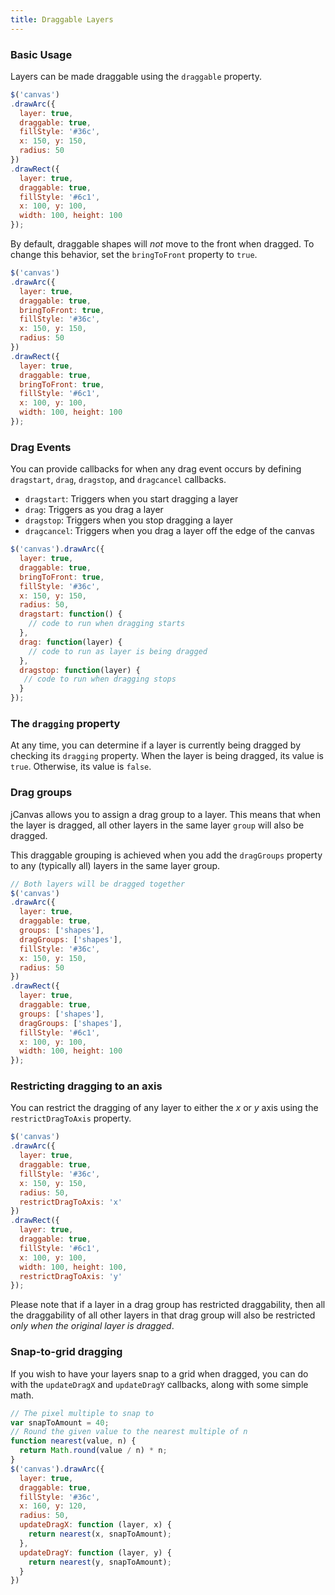```yaml
---
title: Draggable Layers
---
```


### Basic Usage

Layers can be made draggable using the `draggable` property.

```js
$('canvas')
.drawArc({
  layer: true,
  draggable: true,
  fillStyle: '#36c',
  x: 150, y: 150,
  radius: 50
})
.drawRect({
  layer: true,
  draggable: true,
  fillStyle: '#6c1',
  x: 100, y: 100,
  width: 100, height: 100
});
```

By default, draggable shapes will *not* move to the front when dragged. To change this behavior, set the `bringToFront` property to `true`.

```js
$('canvas')
.drawArc({
  layer: true,
  draggable: true,
  bringToFront: true,
  fillStyle: '#36c',
  x: 150, y: 150,
  radius: 50
})
.drawRect({
  layer: true,
  draggable: true,
  bringToFront: true,
  fillStyle: '#6c1',
  x: 100, y: 100,
  width: 100, height: 100
});
```

### Drag Events

You can provide callbacks for when any drag event occurs by defining `dragstart`, `drag`, `dragstop`, and `dragcancel` callbacks.  
  - `dragstart`: Triggers when you start dragging a layer
  - `drag`: Triggers as you drag a layer
  - `dragstop`: Triggers when you stop dragging a layer
  - `dragcancel`: Triggers when you drag a layer off the edge of the canvas

```js
$('canvas').drawArc({
  layer: true,
  draggable: true,
  bringToFront: true,
  fillStyle: '#36c',
  x: 150, y: 150,
  radius: 50,
  dragstart: function() {
    // code to run when dragging starts
  },
  drag: function(layer) {
    // code to run as layer is being dragged
  },
  dragstop: function(layer) {
   // code to run when dragging stops
  }
});
```

### The `dragging` property

At any time, you can determine if a layer is currently being dragged by checking its `dragging` property. When the layer is being dragged, its value is `true`. Otherwise, its value is `false`.

### Drag groups

jCanvas allows you to assign a drag group to a layer. This means that when the layer is dragged, all other layers in the same layer `group` will also be dragged.

This draggable grouping is achieved when you add the `dragGroups` property to any (typically all) layers in the same layer group.

```js
// Both layers will be dragged together
$('canvas')
.drawArc({
  layer: true,
  draggable: true,
  groups: ['shapes'],
  dragGroups: ['shapes'],
  fillStyle: '#36c',
  x: 150, y: 150,
  radius: 50
})
.drawRect({
  layer: true,
  draggable: true,
  groups: ['shapes'],
  dragGroups: ['shapes'],
  fillStyle: '#6c1',
  x: 100, y: 100,
  width: 100, height: 100
});
```

### Restricting dragging to an axis

You can restrict the dragging of any layer to either the *x* or *y* axis using the `restrictDragToAxis` property.

```js
$('canvas')
.drawArc({
  layer: true,
  draggable: true,
  fillStyle: '#36c',
  x: 150, y: 150,
  radius: 50,
  restrictDragToAxis: 'x'
})
.drawRect({
  layer: true,
  draggable: true,
  fillStyle: '#6c1',
  x: 100, y: 100,
  width: 100, height: 100,
  restrictDragToAxis: 'y'
});
```

Please note that if a layer in a drag group has restricted draggability, then all the draggability of all other layers in that drag group will also be restricted *only when the original layer is dragged*.

### Snap-to-grid dragging

If you wish to have your layers snap to a grid when dragged, you can do with the
`updateDragX` and `updateDragY` callbacks, along with some simple math.

```js
// The pixel multiple to snap to
var snapToAmount = 40;
// Round the given value to the nearest multiple of n
function nearest(value, n) {
  return Math.round(value / n) * n;
}
$('canvas').drawArc({
  layer: true,
  draggable: true,
  fillStyle: '#36c',
  x: 160, y: 120,
  radius: 50,
  updateDragX: function (layer, x) {
    return nearest(x, snapToAmount);
  },
  updateDragY: function (layer, y) {
    return nearest(y, snapToAmount);
  }
})
```
